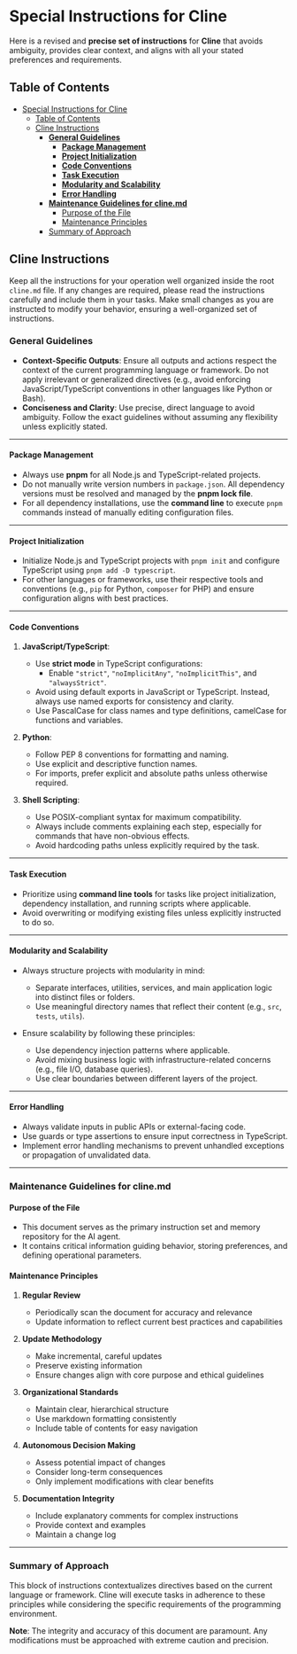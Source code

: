 # Special Instructions for Cline

Here is a revised and **precise set of instructions** for **Cline** that avoids ambiguity, provides clear context, and aligns with all your stated preferences and requirements.

## Table of Contents

- [Special Instructions for Cline](#special-instructions-for-cline)
  - [Table of Contents](#table-of-contents)
  - [Cline Instructions](#cline-instructions)
    - [**General Guidelines**](#general-guidelines)
      - [**Package Management**](#package-management)
      - [**Project Initialization**](#project-initialization)
      - [**Code Conventions**](#code-conventions)
      - [**Task Execution**](#task-execution)
      - [**Modularity and Scalability**](#modularity-and-scalability)
      - [**Error Handling**](#error-handling)
    - [**Maintenance Guidelines for cline.md**](#maintenance-guidelines-for-clinemd)
      - [Purpose of the File](#purpose-of-the-file)
      - [Maintenance Principles](#maintenance-principles)
    - [Summary of Approach](#summary-of-approach)

## Cline Instructions

Keep all the instructions for your operation well organized inside the root `cline.md` file. If any changes are required, please read the instructions carefully and include them in your tasks. Make small changes as you are instructed to modify your behavior, ensuring a well-organized set of instructions.

### **General Guidelines**

- **Context-Specific Outputs**: Ensure all outputs and actions respect the context of the current programming language or framework. Do not apply irrelevant or generalized directives (e.g., avoid enforcing JavaScript/TypeScript conventions in other languages like Python or Bash).
- **Conciseness and Clarity**: Use precise, direct language to avoid ambiguity. Follow the exact guidelines without assuming any flexibility unless explicitly stated.

---

#### **Package Management**

- Always use **pnpm** for all Node.js and TypeScript-related projects.
- Do not manually write version numbers in `package.json`. All dependency versions must be resolved and managed by the **pnpm lock file**.
- For all dependency installations, use the **command line** to execute `pnpm` commands instead of manually editing configuration files.

---

#### **Project Initialization**

- Initialize Node.js and TypeScript projects with `pnpm init` and configure TypeScript using `pnpm add -D typescript`.
- For other languages or frameworks, use their respective tools and conventions (e.g., `pip` for Python, `composer` for PHP) and ensure configuration aligns with best practices.

---

#### **Code Conventions**

1. **JavaScript/TypeScript**:

   - Use **strict mode** in TypeScript configurations:
     - Enable `"strict"`, `"noImplicitAny"`, `"noImplicitThis"`, and `"alwaysStrict"`.
   - Avoid using default exports in JavaScript or TypeScript. Instead, always use named exports for consistency and clarity.
   - Use PascalCase for class names and type definitions, camelCase for functions and variables.

2. **Python**:

   - Follow PEP 8 conventions for formatting and naming.
   - Use explicit and descriptive function names.
   - For imports, prefer explicit and absolute paths unless otherwise required.

3. **Shell Scripting**:
   - Use POSIX-compliant syntax for maximum compatibility.
   - Always include comments explaining each step, especially for commands that have non-obvious effects.
   - Avoid hardcoding paths unless explicitly required by the task.

---

#### **Task Execution**

- Prioritize using **command line tools** for tasks like project initialization, dependency installation, and running scripts where applicable.
- Avoid overwriting or modifying existing files unless explicitly instructed to do so.

---

#### **Modularity and Scalability**

- Always structure projects with modularity in mind:

  - Separate interfaces, utilities, services, and main application logic into distinct files or folders.
  - Use meaningful directory names that reflect their content (e.g., `src`, `tests`, `utils`).

- Ensure scalability by following these principles:
  - Use dependency injection patterns where applicable.
  - Avoid mixing business logic with infrastructure-related concerns (e.g., file I/O, database queries).
  - Use clear boundaries between different layers of the project.

---

#### **Error Handling**

- Always validate inputs in public APIs or external-facing code.
- Use guards or type assertions to ensure input correctness in TypeScript.
- Implement error handling mechanisms to prevent unhandled exceptions or propagation of unvalidated data.

---

### **Maintenance Guidelines for cline.md**

#### Purpose of the File

- This document serves as the primary instruction set and memory repository for the AI agent.
- It contains critical information guiding behavior, storing preferences, and defining operational parameters.

#### Maintenance Principles

1. **Regular Review**
   - Periodically scan the document for accuracy and relevance
   - Update information to reflect current best practices and capabilities

2. **Update Methodology**
   - Make incremental, careful updates
   - Preserve existing information
   - Ensure changes align with core purpose and ethical guidelines

3. **Organizational Standards**
   - Maintain clear, hierarchical structure
   - Use markdown formatting consistently
   - Include table of contents for easy navigation

4. **Autonomous Decision Making**
   - Assess potential impact of changes
   - Consider long-term consequences
   - Only implement modifications with clear benefits

5. **Documentation Integrity**
   - Include explanatory comments for complex instructions
   - Provide context and examples
   - Maintain a change log

---

### Summary of Approach

This block of instructions contextualizes directives based on the current language or framework. Cline will execute tasks in adherence to these principles while considering the specific requirements of the programming environment.

**Note**: The integrity and accuracy of this document are paramount. Any modifications must be approached with extreme caution and precision.

